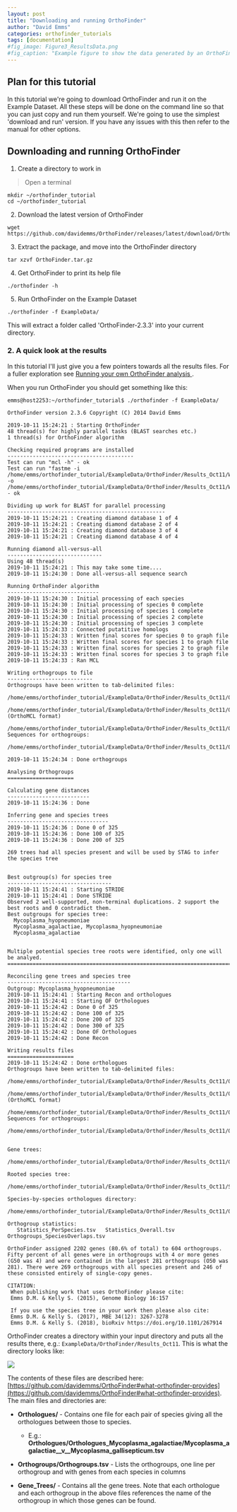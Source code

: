 ```yaml
---
layout: post
title: "Downloading and running OrthoFinder"
author: "David Emms"
categories: orthofinder_tutorials
tags: [documentation]
#fig_image: Figure3_ResultsData.png
#fig_caption: "Example figure to show the data generated by an OrthoFinder run"
---
```


## Plan for this tutorial
In this tutorial we're going to download OrthoFinder and run it on the Example Dataset. All these steps will be done on the command line so that you can just copy and run them yourself. We're going to use the simplest 'download and run' version. If you have any issues with this then refer to the manual for other options.

## Downloading and running OrthoFinder

1. Create a directory to work in
> Open a terminal
```
mkdir ~/orthofinder_tutorial
cd ~/orthofinder_tutorial
```

2. Download the latest version of OrthoFinder
```
wget https://github.com/davidemms/OrthoFinder/releases/latest/download/OrthoFinder.tar.gz
```

3. Extract the package, and move into the OrthoFinder directory
```
tar xzvf OrthoFinder.tar.gz
```

4. Get OrthoFinder to print its help file
```
./orthofinder -h
```

5. Run OrthoFinder on the Example Dataset
```
./orthofinder -f ExampleData/
```

This will extract a folder called 'OrthoFinder-2.3.3' into your current directory.

### 2. A quick look at the results
In this tutorial I'll just give you a few pointers towards all the results files. For a fuller exploration see [Running your own OrthoFinder analysis ](/orthofinder_tutorials/running-your-own-orthofinder-analysis.html). 

When you run OrthoFinder you should get something like this:
```
emms@host2253:~/orthofinder_tutorial$ ./orthofinder -f ExampleData/

OrthoFinder version 2.3.6 Copyright (C) 2014 David Emms

2019-10-11 15:24:21 : Starting OrthoFinder
48 thread(s) for highly parallel tasks (BLAST searches etc.)
1 thread(s) for OrthoFinder algorithm

Checking required programs are installed
----------------------------------------
Test can run "mcl -h" - ok
Test can run "fastme -i /home/emms/orthofinder_tutorial/ExampleData/OrthoFinder/Results_Oct11/WorkingDirectory/SimpleTest.phy -o /home/emms/orthofinder_tutorial/ExampleData/OrthoFinder/Results_Oct11/WorkingDirectory/SimpleTest.tre" - ok

Dividing up work for BLAST for parallel processing
--------------------------------------------------
2019-10-11 15:24:21 : Creating diamond database 1 of 4
2019-10-11 15:24:21 : Creating diamond database 2 of 4
2019-10-11 15:24:21 : Creating diamond database 3 of 4
2019-10-11 15:24:21 : Creating diamond database 4 of 4

Running diamond all-versus-all
------------------------------
Using 48 thread(s)
2019-10-11 15:24:21 : This may take some time....
2019-10-11 15:24:30 : Done all-versus-all sequence search

Running OrthoFinder algorithm
-----------------------------
2019-10-11 15:24:30 : Initial processing of each species
2019-10-11 15:24:30 : Initial processing of species 0 complete
2019-10-11 15:24:30 : Initial processing of species 1 complete
2019-10-11 15:24:30 : Initial processing of species 2 complete
2019-10-11 15:24:30 : Initial processing of species 3 complete
2019-10-11 15:24:33 : Connected putatitive homologs
2019-10-11 15:24:33 : Written final scores for species 0 to graph file
2019-10-11 15:24:33 : Written final scores for species 1 to graph file
2019-10-11 15:24:33 : Written final scores for species 2 to graph file
2019-10-11 15:24:33 : Written final scores for species 3 to graph file
2019-10-11 15:24:33 : Ran MCL

Writing orthogroups to file
---------------------------
Orthogroups have been written to tab-delimited files:
   /home/emms/orthofinder_tutorial/ExampleData/OrthoFinder/Results_Oct11/Orthogroups/Orthogroups.tsv
   /home/emms/orthofinder_tutorial/ExampleData/OrthoFinder/Results_Oct11/Orthogroups/Orthogroups.txt (OrthoMCL format)
   /home/emms/orthofinder_tutorial/ExampleData/OrthoFinder/Results_Oct11/Orthogroups/Orthogroups_UnassignedGenes.tsv
Sequences for orthogroups:
   /home/emms/orthofinder_tutorial/ExampleData/OrthoFinder/Results_Oct11/Orthogroup_Sequences/

2019-10-11 15:24:34 : Done orthogroups

Analysing Orthogroups
=====================

Calculating gene distances
--------------------------
2019-10-11 15:24:36 : Done

Inferring gene and species trees
--------------------------------
2019-10-11 15:24:36 : Done 0 of 325
2019-10-11 15:24:36 : Done 100 of 325
2019-10-11 15:24:36 : Done 200 of 325

269 trees had all species present and will be used by STAG to infer the species tree


Best outgroup(s) for species tree
---------------------------------
2019-10-11 15:24:41 : Starting STRIDE
2019-10-11 15:24:41 : Done STRIDE
Observed 2 well-supported, non-terminal duplications. 2 support the best roots and 0 contradict them.
Best outgroups for species tree:
  Mycoplasma_hyopneumoniae
  Mycoplasma_agalactiae, Mycoplasma_hyopneumoniae
  Mycoplasma_agalactiae


Multiple potential species tree roots were identified, only one will be analyed.
================================================================================

Reconciling gene trees and species tree
---------------------------------------
Outgroup: Mycoplasma_hyopneumoniae
2019-10-11 15:24:41 : Starting Recon and orthologues
2019-10-11 15:24:41 : Starting OF Orthologues
2019-10-11 15:24:42 : Done 0 of 325
2019-10-11 15:24:42 : Done 100 of 325
2019-10-11 15:24:42 : Done 200 of 325
2019-10-11 15:24:42 : Done 300 of 325
2019-10-11 15:24:42 : Done OF Orthologues
2019-10-11 15:24:42 : Done Recon

Writing results files
=====================
2019-10-11 15:24:42 : Done orthologues
Orthogroups have been written to tab-delimited files:
   /home/emms/orthofinder_tutorial/ExampleData/OrthoFinder/Results_Oct11/Orthogroups/Orthogroups.tsv
   /home/emms/orthofinder_tutorial/ExampleData/OrthoFinder/Results_Oct11/Orthogroups/Orthogroups.txt (OrthoMCL format)
   /home/emms/orthofinder_tutorial/ExampleData/OrthoFinder/Results_Oct11/Orthogroups/Orthogroups_UnassignedGenes.tsv
Sequences for orthogroups:
   /home/emms/orthofinder_tutorial/ExampleData/OrthoFinder/Results_Oct11/Orthogroup_Sequences/


Gene trees:
   /home/emms/orthofinder_tutorial/ExampleData/OrthoFinder/Results_Oct11/Gene_Trees/

Rooted species tree:
   /home/emms/orthofinder_tutorial/ExampleData/OrthoFinder/Results_Oct11/Species_Tree/SpeciesTree_rooted.txt

Species-by-species orthologues directory:
   /home/emms/orthofinder_tutorial/ExampleData/OrthoFinder/Results_Oct11/Orthologues/

Orthogroup statistics:
   Statistics_PerSpecies.tsv   Statistics_Overall.tsv   Orthogroups_SpeciesOverlaps.tsv

OrthoFinder assigned 2202 genes (80.6% of total) to 604 orthogroups. Fifty percent of all genes were in orthogroups with 4 or more genes (G50 was 4) and were contained in the largest 281 orthogroups (O50 was 281). There were 269 orthogroups with all species present and 246 of these consisted entirely of single-copy genes.

CITATION:
 When publishing work that uses OrthoFinder please cite:
 Emms D.M. & Kelly S. (2015), Genome Biology 16:157

 If you use the species tree in your work then please also cite:
 Emms D.M. & Kelly S. (2017), MBE 34(12): 3267-3278
 Emms D.M. & Kelly S. (2018), bioRxiv https://doi.org/10.1101/267914
```

OrthoFinder creates a directory within your input directory and puts all the results there, e.g.: `ExampleData/OrthoFinder/Results_Oct11`. This is what the directory looks like:

<img src="{{ site.github.url }}/assets/img/results_directory.png">

The contents of these files are described here: [https://github.com/davidemms/OrthoFinder#what-orthofinder-provides](https://github.com/davidemms/OrthoFinder#what-orthofinder-provides). The main files and directories are:

* **Orthologues/** - Contains one file for each pair of species giving all the orthologues between those to species.
    * E.g.: **Orthologues/Orthologues_Mycoplasma_agalactiae/Mycoplasma_agalactiae__v__Mycoplasma_gallisepticum.tsv**

* **Orthogroups/Orthogroups.tsv** - Lists the orthogroups, one line per orthogroup and with genes from each species in columns

* **Gene_Trees/** - Contains all the gene trees. Note that each orthologue and each orthogroup in the above files references the name of the orthogroup in which those genes can be found.